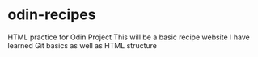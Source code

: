 # odin-recipes
HTML practice for Odin Project
This will be a basic recipe website
I have learned Git basics as well as HTML structure

